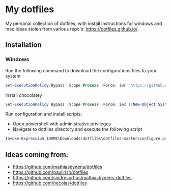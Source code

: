 # My dotfiles
My personal collection of dotfiles, with install instructions for windows and mac.Ideas stolen from various repo's: https://dotfiles.github.io/.

## Installation

### Windows
Run the following command to download the configurations files to your system
```powershell
Set-ExecutionPolicy Bypass -Scope Process -Force; iwr "https://github.com/nickvdyck/dotfiles/archive/master.zip" -OutFile "$HOME/Downloads/dotfiles.zip"; Expand-Archive "$HOME/Downloads/dotfiles.zip" "$HOME/Downloads/dotfiles"
```

Install chocolatey
```powershell
Set-ExecutionPolicy Bypass -Scope Process -Force; iex ((New-Object System.Net.WebClient).DownloadString('https://chocolatey.org/install.ps1'))
```

Run configuration and install scripts:
- Open powershell with administrative privileges
- Navigate to dotfiles directory and execute the following script
```powershell
Invoke-Expression $HOME\Downloads\dotfiles\dotfiles-master\configure.ps1
```

## Ideas coming from:
- https://github.com/mathiasbynens/dotfiles
- https://github.com/paulirish/dotfiles
- https://github.com/sindresorhus/mathiasbynens-dotfiles
- https://github.com/necolas/dotfiles
